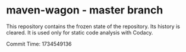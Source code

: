 # maven-wagon - master branch

This repository contains the frozen state of the repository.
Its history is cleared. It is used only for static code
analysis with Codacy.

Commit Time: 1734549136